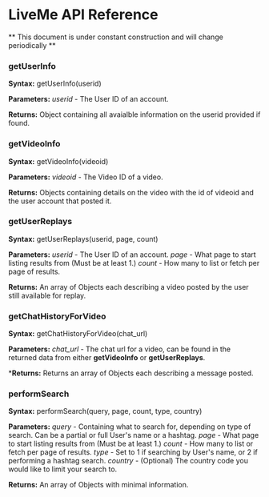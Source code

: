 # LiveMe API Reference

** This document is under constant construction and will change periodically **

### getUserInfo

**Syntax:** getUserInfo(userid)

**Parameters:**
*userid* - The User ID of an account.

**Returns:** Object containing all avaialble information on the userid provided if found.

### getVideoInfo

**Syntax:** getVideoInfo(videoid)

**Parameters:**
*videoid* - The Video ID of a video.

**Returns:** Objects containing details on the video with the id of videoid and the user account that posted it.

### getUserReplays

**Syntax:** getUserReplays(userid, page, count)

**Parameters:**
*userid* - The User ID of an account.
*page* - What page to start listing results from (Must be at least 1.)
*count* - How many to list or fetch per page of results.

**Returns:** An array of Objects each describing a video posted by the user still available for replay.

### getChatHistoryForVideo

**Syntax:** getChatHistoryForVideo(chat_url)

**Parameters:**
*chat_url* - The chat url for a video, can be found in the returned data from either **getVideoInfo** or **getUserReplays**.

***Returns:** Returns an array of Objects each describing a message posted.

### performSearch

**Syntax:** performSearch(query, page, count, type, country) 

**Parameters:**
*query* - Containing what to search for, depending on type of search.  Can be a partial or full User's name or a hashtag.
*page* - What page to start listing results from (Must be at least 1.)
*count* - How many to list or fetch per page of results.
*type* - Set to 1 if searching by User's name, or 2 if performing a hashtag search.
*country* - (Optional) The country code you would like to limit your search to.

**Returns:** An array of Objects with minimal information.

